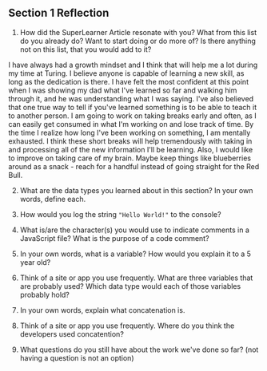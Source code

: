 ## Section 1 Reflection

1. How did the SuperLearner Article resonate with you? What from this list do you already do? Want to start doing or do more of? Is there anything not on this list, that you would add to it?

I have always had a growth mindset and I think that will help me a lot during my time at Turing. I believe anyone is capable of learning a new skill, as long as the dedication is there. I have felt the most confident at this point when I was showing my dad what I've learned so far and walking him through it, and he was understanding what I was saying. I've also believed that one true way to tell if you've learned something is to be able to teach it to another person. I am going to work on taking breaks early and often, as I can easily get consumed in what I'm working on and lose track of time. By the time I realize how long I've been working on something, I am mentally exhausted. I think these short breaks will help tremendously with taking in and processing all of the new information I'll be learning. Also, I would like to improve on taking care of my brain. Maybe keep things like blueberries around as a snack - reach for a handful instead of going straight for the Red Bull.

2. What are the data types you learned about in this section? In your own words, define each.

3. How would you log the string `"Hello World!"` to the console?

4. What is/are the character(s) you would use to indicate comments in a JavaScript file? What is the purpose of a code comment?

5. In your own words, what is a variable? How would you explain it to a 5 year old?

6. Think of a site or app you use frequently. What are three variables that are probably used? Which data type would each of those variables probably hold?

7. In your own words, explain what concatenation is.

8. Think of a site or app you use frequently. Where do you think the developers used concatention?

9. What questions do you still have about the work we've done so far? (not having a question is not an option)

